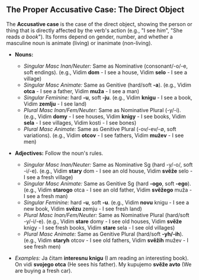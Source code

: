 ## The Proper Accusative Case: The Direct Object

The __Accusative case__ is the case of the direct object, showing the person or thing that is directly affected by the verb's action (e.g., "I see _him_", "She reads _a book_"). 
Its forms depend on gender, number, and whether a masculine noun is animate (living) or inanimate (non-living).

*   __Nouns:__
    
    *   _Singular Masc Inan/Neuter:_ Same as Nominative (consonant/-o/-e, soft endings). (e.g., Vidim __dom__ - I see a house, Vidim __selo__ - I see a village)
    *   _Singular Masc Animate:_ Same as Genitive (hard/soft __-a__). (e.g., Vidim __otca__ - I see a father, Vidim __muža__ - I see a man)
    *   _Singular Feminine:_ hard __-u__, soft __-ju__. (e.g., Vidim __knigu__ - I see a book, Vidim __zemlju__ - I see land)
    *   _Plural Masc Inan/Fem/Neuter:_ Same as Nominative Plural (-y/-i). (e.g., Vidim __domy__ - I see houses, Vidim __knigy__ - I see books, Vidim __sela__ - I see villages, Vidim kosti - I see bones)
    *   _Plural Masc Animate:_ Same as Genitive Plural (-ov/-ev/-∅, soft variations). (e.g., Vidim __otcov__ - I see fathers, Vidim __mužev__ - I see men)
    
    
    
*   __Adjectives:__ Follow the noun's rules.
    
    *   _Singular Masc Inan/Neuter:_ Same as Nominative Sg (hard -y/-o/, soft -i/-e). (e.g., Vidim __stary__ dom - I see an old house, Vidim __svěže__ selo - I see a fresh village)
    *   _Singular Masc Animate:_ Same as Genitive Sg (hard __-ogo__, soft __-ego__). (e.g., Vidim __starogo__ otca - I see an old father, Vidim __svěžego__ muža - I see a fresh man)
    *   _Singular Feminine:_ hard __-u__, soft __-u__. (e.g., Vidim __novu__ knigu - I see a new book, Vidim __svězu__ zemju - I see fresh land)
    *   _Plural Masc Inan/Fem/Neuter:_ Same as Nominative Plural (hard/soft -y/-i/-e). (e.g., Vidim __stare__ domy - I see old houses, Vidim __svěže__ knigy - I see fresh books, Vidim __stare__ sela - I see old villages)
    *   _Plural Masc Animate:_ Same as Genitive Plural (hard/soft __-yh/-ih__). (e.g., Vidim __staryh__ otcov - I see old fathers, Vidim __svěžih__ mužev - I see fresh men)
    
    
    
*   _Examples:_ Ja čitam __interesnu knigu__ (I am reading an interesting book). On vidi __svojego otca__ (He sees his father). My kupujemo __svěže avto__ (We are buying a fresh car).